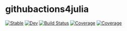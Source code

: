 # githubactions4julia

[![Stable](https://img.shields.io/badge/docs-stable-blue.svg)](https://wakakusa.github.io/githubactions4julia.jl/stable)
[![Dev](https://img.shields.io/badge/docs-dev-blue.svg)](https://wakakusa.github.io/githubactions4julia.jl/dev)
[![Build Status](https://github.com/wakakusa/githubactions4julia.jl/workflows/CI/badge.svg)](https://github.com/wakakusa/githubactions4julia.jl/actions)
[![Coverage](https://codecov.io/gh/wakakusa/githubactions4julia.jl/branch/master/graph/badge.svg)](https://codecov.io/gh/wakakusa/githubactions4julia.jl)
[![Coverage](https://coveralls.io/repos/github/wakakusa/githubactions4julia.jl/badge.svg?branch=master)](https://coveralls.io/github/wakakusa/githubactions4julia.jl?branch=master)
